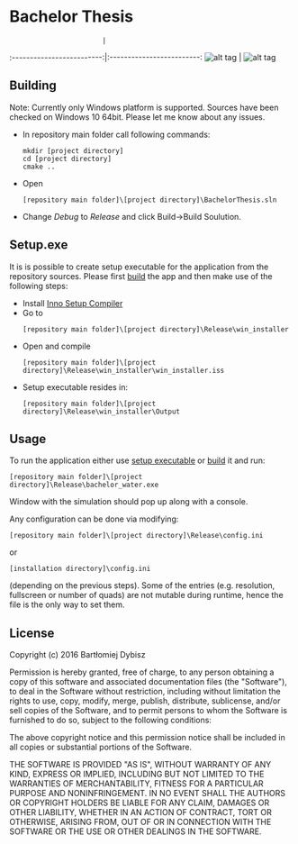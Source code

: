 # Bachelor Thesis
                           |
:-------------------------:|:-------------------------:
![alt tag](https://raw.githubusercontent.com/dybiszb/BachelorThesis/master/doc/screens/app_1.png)  |   ![alt tag](https://raw.githubusercontent.com/dybiszb/BachelorThesis/master/doc/screens/app_2.jpg)

## Building<a name="build"></a>
Note: Currently only Windows platform is supported. Sources have been checked on Windows 10 64bit.
Please let me know about any issues.
- In repository main folder call following commands:

    ```
   mkdir [project directory]
   cd [project directory]
   cmake ..
    ```
- Open 
   ```
   [repository main folder]\[project directory]\BachelorThesis.sln
    ```
- Change *Debug* to *Release* and click Build->Build Soulution.

## Setup.exe<a name="setup"></a>
It is is possible to create setup executable for the application from the repository sources. Please first [build](#build) the app and then make use of the following steps:
- Install [Inno Setup Compiler](http://www.jrsoftware.org/isinfo.php)
- Go to 
   ```
   [repository main folder]\[project directory]\Release\win_installer
   ```
- Open and compile
   ```
   [repository main folder]\[project directory]\Release\win_installer\win_installer.iss
   ```
- Setup executable resides in:
   ```
   [repository main folder]\[project directory]\Release\win_installer\Output
   ```

## Usage
To run the application either use [setup executable](#setup) or [build](#build) it and run:
```
[repository main folder]\[project directory]\Release\bachelor_water.exe 
```
Window with the simulation should pop up along with a console.

Any configuration can be done via modifying:
```
[repository main folder]\[project directory]\Release\config.ini
```
or 
```
[installation directory]\config.ini
```
(depending on the previous steps). Some of the entries (e.g. resolution, fullscreen or number of quads) are not mutable during runtime, hence the file is the only way to set them.



## License
Copyright (c) 2016 Bartłomiej Dybisz


Permission is hereby granted, free of charge, to any person obtaining a copy of this software and associated documentation files (the "Software"), to deal in the Software without restriction, including without limitation the rights to use, copy, modify, merge, publish, distribute, sublicense, and/or sell copies of the Software, and to permit persons to whom the Software is furnished to do so, subject to the following conditions:

The above copyright notice and this permission notice shall be included in all copies or substantial portions of the Software.

THE SOFTWARE IS PROVIDED "AS IS", WITHOUT WARRANTY OF ANY KIND, EXPRESS OR IMPLIED, INCLUDING BUT NOT LIMITED TO THE WARRANTIES OF MERCHANTABILITY, FITNESS FOR A PARTICULAR PURPOSE AND NONINFRINGEMENT. IN NO EVENT SHALL THE AUTHORS OR COPYRIGHT HOLDERS BE LIABLE FOR ANY CLAIM, DAMAGES OR OTHER LIABILITY, WHETHER IN AN ACTION OF CONTRACT, TORT OR OTHERWISE, ARISING FROM, OUT OF OR IN CONNECTION WITH THE SOFTWARE OR THE USE OR OTHER DEALINGS IN THE SOFTWARE.
